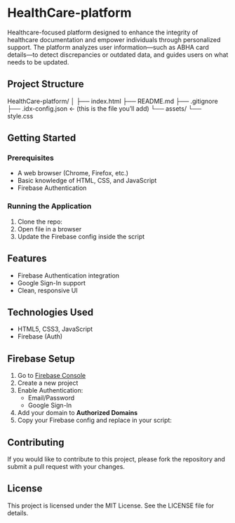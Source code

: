# HealthCare-platform
Healthcare-focused platform designed to enhance the integrity of healthcare documentation and empower individuals through personalized support. The platform analyzes user information—such as ABHA card details—to detect discrepancies or outdated data, and guides users on what needs to be updated.

## Project Structure

HealthCare-platform/
│
├── index.html
├── README.md
├── .gitignore
├── .idx-config.json  ← (this is the file you’ll add)
└── assets/
    └── style.css



## Getting Started

### Prerequisites
- A web browser (Chrome, Firefox, etc.)
- Basic knowledge of HTML, CSS, and JavaScript
- Firebase Authentication 

### Running the Application
1. Clone the repo:
2. Open file in a browser
3. Update the Firebase config inside the script

## Features
- Firebase Authentication integration
- Google Sign-In support
- Clean, responsive UI

## Technologies Used

- HTML5, CSS3, JavaScript
- Firebase (Auth)

## Firebase Setup

1. Go to [Firebase Console](https://console.firebase.google.com/)
2. Create a new project
3. Enable Authentication:
   - Email/Password
   - Google Sign-In
4. Add your domain to **Authorized Domains**
5. Copy your Firebase config and replace in your script:

## Contributing
If you would like to contribute to this project, please fork the repository and submit a pull request with your changes.

## License
This project is licensed under the MIT License. See the LICENSE file for details.